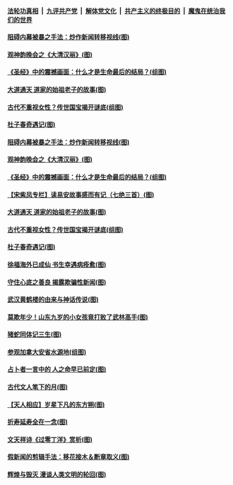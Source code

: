 

####  [法轮功真相](../../../../basic/blob/master/README.md?t=04091730) &nbsp;|&nbsp; [九评共产党](../../../../9ping.md/blob/master/README.md?t=04091730) &nbsp;|&nbsp; [解体党文化](../../../../jtdwh.md/blob/master/README.md?t=04091730)  &nbsp;|&nbsp; [共产主义的终极目的](../../../../gczydzjmd.md/blob/master/README.md?t=04091730) &nbsp;|&nbsp; [魔鬼在统治我们的世界](../../../../mgztzwmdsj.md/blob/master/README.md?t=04091730) 

#### [阻碍内幕被暴之手法：炒作新闻转移视线(图)](../pages/p7/928805.md?t=04091730) 

#### [观神韵晚会之《大清汉丽》(图)](../pages/p7/926207.md?t=04091730) 

#### [《圣经》中的震撼画面：什么才是生命最后的结局？(组图)](../pages/p7/928693.md?t=04091730) 

#### [大道通天 道家的始祖老子的故事(图)](../pages/p7/928809.md?t=04091730) 

#### [古代不重视女性？传世国宝揭开谜底(组图)](../pages/p7/928633.md?t=04091730) 

#### [杜子春奇遇记(图)](../pages/p7/928923.md?t=04091730) 

#### [阻碍内幕被暴之手法：炒作新闻转移视线(图)](../pages/p7/928805.md?t=04091730) 

#### [观神韵晚会之《大清汉丽》(图)](../pages/p7/926207.md?t=04091730) 

#### [《圣经》中的震撼画面：什么才是生命最后的结局？(组图)](../pages/p7/928693.md?t=04091730) 

#### [【宋紫凤专栏】读易安故事感而有记（七绝三首）(图)](../pages/p7/928924.md?t=04091730) 

#### [大道通天 道家的始祖老子的故事(图)](../pages/p7/928809.md?t=04091730) 

#### [古代不重视女性？传世国宝揭开谜底(组图)](../pages/p7/928633.md?t=04091730) 

#### [杜子春奇遇记(图)](../pages/p7/928923.md?t=04091730) 

#### [徐福海外已成仙 书生幸遇病痊愈(图)](../pages/p7/928788.md?t=04091730) 

#### [守住心底之善良 揭露欺骗性新闻(图)](../pages/p7/928584.md?t=04091730) 

#### [武汉黄鹤楼的由来与神话传说(图)](../pages/p7/928819.md?t=04091730) 

#### [莫欺年少！山东九岁的小女孩竟打败了武林高手(图)](../pages/p7/928619.md?t=04091730) 

#### [猪蛇同体记三生(图)](../pages/p7/928272.md?t=04091730) 

#### [参观加拿大安省水源地(组图)](../pages/p7/928259.md?t=04091730) 

#### [占卜者一言中的 人之命早已前定(图)](../pages/p7/928517.md?t=04091730) 

#### [古代文人笔下的月(图)](../pages/p7/928361.md?t=04091730) 

#### [【天人相应】岁星下凡的东方朔(图)](../pages/p7/928270.md?t=04091730) 

#### [折寿延寿全在一念(图)](../pages/p7/928271.md?t=04091730) 

#### [文天祥诗《过零丁洋》赏析(图)](../pages/p7/928360.md?t=04091730) 

#### [假新闻的剪辑手法：移花接木＆断章取义(图)](../pages/p7/928568.md?t=04091730) 

#### [辉煌与毁灭 漫谈人类文明的轮回(图)](../pages/p7/928269.md?t=04091730) 

